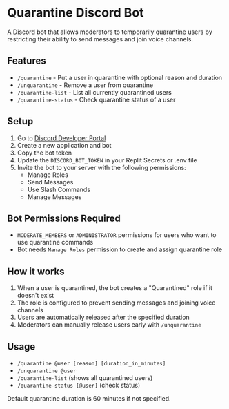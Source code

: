 
# Quarantine Discord Bot

A Discord bot that allows moderators to temporarily quarantine users by restricting their ability to send messages and join voice channels.

## Features

- `/quarantine` - Put a user in quarantine with optional reason and duration
- `/unquarantine` - Remove a user from quarantine
- `/quarantine-list` - List all currently quarantined users
- `/quarantine-status` - Check quarantine status of a user

## Setup

1. Go to [Discord Developer Portal](https://discord.com/developers/applications)
2. Create a new application and bot
3. Copy the bot token
4. Update the `DISCORD_BOT_TOKEN` in your Replit Secrets or .env file
5. Invite the bot to your server with the following permissions:
   - Manage Roles
   - Send Messages
   - Use Slash Commands
   - Manage Messages

## Bot Permissions Required

- `MODERATE_MEMBERS` or `ADMINISTRATOR` permissions for users who want to use quarantine commands
- Bot needs `Manage Roles` permission to create and assign quarantine role

## How it works

1. When a user is quarantined, the bot creates a "Quarantined" role if it doesn't exist
2. The role is configured to prevent sending messages and joining voice channels
3. Users are automatically released after the specified duration
4. Moderators can manually release users early with `/unquarantine`

## Usage

- `/quarantine @user [reason] [duration_in_minutes]`
- `/unquarantine @user`
- `/quarantine-list` (shows all quarantined users)
- `/quarantine-status [@user]` (check status)

Default quarantine duration is 60 minutes if not specified.
